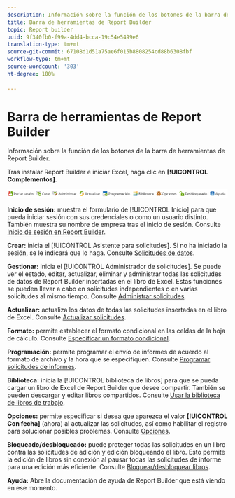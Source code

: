 ```yaml
---
description: Información sobre la función de los botones de la barra de herramientas de Report Builder.
title: Barra de herramientas de Report Builder
topic: Report builder
uuid: 9f340fb0-f99a-4dd4-bcca-19c54e5499e6
translation-type: tm+mt
source-git-commit: 67108d1d51a75ae6f015b8808254cd88b6308fbf
workflow-type: tm+mt
source-wordcount: '303'
ht-degree: 100%

---
```



# Barra de herramientas de Report Builder

Información sobre la función de los botones de la barra de herramientas de Report Builder.

Tras instalar Report Builder e iniciar Excel, haga clic en **[!UICONTROL Complementos]**.

![](assets/report_builder_toolbar.png)

**Inicio de sesión:** muestra el formulario de [!UICONTROL Inicio] para que pueda iniciar sesión con sus credenciales o como un usuario distinto. También muestra su nombre de empresa tras el inicio de sesión. Consulte [Inicio de sesión en Report Builder](/help/analyze/report-builder/setup/t-loggin-in-to-reportbuilder.md).

**Crear:** inicia el [!UICONTROL Asistente para solicitudes]. Si no ha iniciado la sesión, se le indicará que lo haga. Consulte [Solicitudes de datos](/help/analyze/report-builder/data-requests/data-requests.md).

**Gestionar:** inicia el [!UICONTROL Administrador de solicitudes]. Se puede ver el estado, editar, actualizar, eliminar y administrar todas las solicitudes de datos de Report Builder insertadas en el libro de Excel. Estas funciones se pueden llevar a cabo en solicitudes independientes o en varias solicitudes al mismo tiempo. Consulte [Administrar solicitudes](/help/analyze/report-builder/manage-requests/r-arb-manage-requests.md).

**Actualizar:** actualiza los datos de todas las solicitudes insertadas en el libro de Excel. Consulte [Actualizar solicitudes](/help/analyze/report-builder/manage-requests/t-refresh-a-request.md).

**Formato:** permite establecer el formato condicional en las celdas de la hoja de cálculo. Consulte [Especificar un formato condicional](/help/analyze/report-builder/manage-requests/specify-conditional-formatting.md).

**Programación:** permite programar el envío de informes de acuerdo al formato de archivo y la hora que se especifiquen. Consulte [Programar solicitudes de informes](/help/analyze/report-builder/schedule-report-requests.md).

**Biblioteca:** inicia la [!UICONTROL biblioteca de libros] para que se pueda cargar un libro de Excel de Report Builder que desee compartir. También se pueden descargar y editar libros compartidos. Consulte [Usar la biblioteca de libros de trabajo](/help/analyze/report-builder/workbook-library/t-upload-a-workbook.md).

**Opciones:** permite especificar si desea que aparezca el valor **[!UICONTROL Con fecha]** (ahora) al actualizar las solicitudes, así como habilitar el registro para solucionar posibles problemas. Consulte [Opciones](/help/analyze/report-builder/options.md).

**Bloqueado/desbloqueado:** puede proteger todas las solicitudes en un libro contra las solicitudes de adición y edición bloqueando el libro. Esto permite la edición de libros sin conexión al pausar todas las solicitudes de informe para una edición más eficiente. Consulte [Bloquear/desbloquear libros](/help/analyze/report-builder/workbook-library/protect-wb.md).

**Ayuda:** Abre la documentación de ayuda de Report Builder que está viendo en ese momento.
